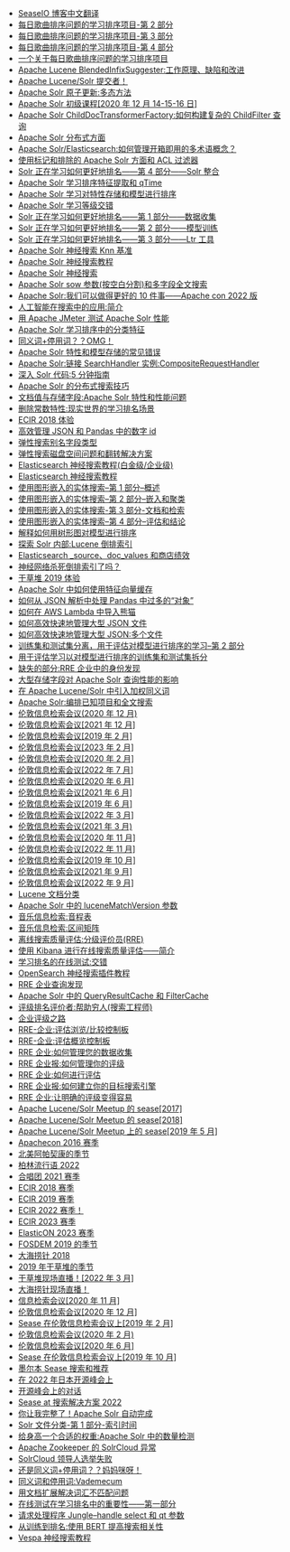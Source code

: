 +   [SeaseIO 博客中文翻译](README.md)
+   [每日歌曲排序问题的学习排序项目-第 2 部分](a-learning-to-rank-project-on-a-daily-song-ranking-problem-part-2.md)
+   [每日歌曲排序问题的学习排序项目-第 3 部分](a-learning-to-rank-project-on-a-daily-song-ranking-problem-part-3.md)
+   [每日歌曲排序问题的学习排序项目-第 4 部分](a-learning-to-rank-project-on-a-daily-song-ranking-problem-part-4.md)
+   [一个关于每日歌曲排序问题的学习排序项目](a-learning-to-rank-project-on-a-daily-song-ranking-problem.md)
+   [Apache Lucene BlendedInfixSuggester:工作原理、缺陷和改进](apache-lucene-blendedinfixsuggester-how-it-works-bugs-and-improvements.md)
+   [Apache Lucene/Solr 提交者！](apache-lucene-solr-committer.md)
+   [Apache Solr 原子更新:多态方法](apache-solr-atomic-updates-polymorphic-approach.md)
+   [Apache Solr 初级课程[2020 年 12 月 14-15-16 日]](apache-solr-beginner-course-14-15-16-december.md)
+   [Apache Solr ChildDocTransformerFactory:如何构建复杂的 ChildFilter 查询](apache-solr-childfilter-transformer.md)
+   [Apache Solr 分布式方面](apache-solr-distributed-facets.md)
+   [Apache Solr/Elasticsearch:如何管理开箱即用的多术语概念？](apache-solr-elasticsearch-auto-phrasing-out-of-the-box.md)
+   [使用标记和排除的 Apache Solr 方面和 ACL 过滤器](apache-solr-facets-and-acl-filters-using-tag-and-exclusion.md)
+   [Solr 正在学习如何更好地排名——第 4 部分——Solr 整合](apache-solr-learning-to-rank-better-part-4.md)
+   [Apache Solr 学习排序特征提取和 qTime](apache-solr-learning-to-rank-feature-extraction-and-qtime.md)
+   [Apache Solr 学习对特性存储和模型进行排序](apache-solr-learning-to-rank-feature-stores-and-models.md)
+   [Apache Solr 学习等级交错](apache-solr-learning-to-rank-interleaving.md)
+   [Solr 正在学习如何更好地排名——第 1 部分——数据收集](apache-solr-learning-to-rank-part-1-data-collection.md)
+   [Solr 正在学习如何更好地排名——第 2 部分——模型训练](apache-solr-learning-to-rank-part-2-model-training.md)
+   [Solr 正在学习如何更好地排名——第 3 部分——Ltr 工具](apache-solr-learning-to-rank-part-3-ltr-tools.md)
+   [Apache Solr 神经搜索 Knn 基准](apache-solr-neural-search-knn-benchmark.md)
+   [Apache Solr 神经搜索教程](apache-solr-neural-search-tutorial.md)
+   [Apache Solr 神经搜索](apache-solr-neural-search.md)
+   [Apache Solr sow 参数(按空白分割)和多字段全文搜索](apache-solr-sow-parameter-split-on-whitespace-and-multi-field-full-text-search.md)
+   [Apache Solr:我们可以做得更好的 10 件事——Apache con 2022 版](apache-solr-the-top-10-things-we-can-do-better-apachecon-2022-edition.md)
+   [人工智能在搜索中的应用:简介](artificial-intelligence-applied-to-search-introduction.md)
+   [用 Apache JMeter 测试 Apache Solr 性能](benchmark-apache-solr-performance-with-apache-jmeter.md)
+   [Apache Solr 学习排序中的分类特征](categorical-features-in-apache-solr-learning-to-rank.md)
+   [同义词+停用词？？OMG！](combining-synonyms-and-stopwords.md)
+   [Apache Solr 特性和模型存储的常见错误](common-errors-with-apache-solr-feature-stores-and-models.md)
+   [Apache Solr:链接 SearchHandler 实例:CompositeRequestHandler](compositesearchhandler.md)
+   [深入 Solr 代码:5 分钟指南](digging-in-solr-be-ready-in-5-minutes.md)
+   [Apache Solr 的分布式搜索技巧](distributed-search-tips-for-apache-solr.md)
+   [文档值与存储字段:Apache Solr 特性和性能问题](docvalues-vs-stored-fields-apache-solr-features-and-performance-smackdown.md)
+   [删除常数特性:现实世界的学习排名场景](drop-constant-features-a-real-world-ltr-scenario.md)
+   [ECIR 2018 体验](ecir-2018-experience.md)
+   [高效管理 JSON 和 Pandas 中的数字 id](efficiently-manage-numeric-ids-in-json-and-pandas.md)
+   [弹性搜索别名字段类型](elasticsearch-alias-field-type.md)
+   [弹性搜索磁盘空间问题和翻转解决方案](elasticsearch-disk-space-issue-and-rollover-solution.md)
+   [Elasticsearch 神经搜索教程(白金级/企业级)](elasticsearch-neural-search-tutorial-platinum-enterprise.md)
+   [Elasticsearch 神经搜索教程](elasticsearch-neural-search-tutorial.md)
+   [使用图形嵌入的实体搜索–第 1 部分–概述](entity-search-with-graph-embeddings-part-1-overview.md)
+   [使用图形嵌入的实体搜索–第 2 部分–嵌入和聚类](entity-search-with-graph-embeddings-part-2-embeddings-and-clustering.md)
+   [使用图形嵌入的实体搜索-第 3 部分-文档和检索](entity-search-with-graph-embeddings-part-3-documents-and-retrieval.md)
+   [使用图形嵌入的实体搜索–第 4 部分–评估和结论](entity-search-with-graph-embeddings-part-4-evaluation-and-conclusion.md)
+   [解释如何用树形图对模型进行排序](explaining-learning-to-rank-models-with-tree-shap.md)
+   [探索 Solr 内部:Lucene 倒排索引](exploring-solr-internals-lucene.md)
+   [Elasticsearch _source、doc_values 和商店绩效](field-retrieval-performance-in-elasticsearch.md)
+   [神经网络杀死倒排索引了吗？](have-neural-networks-killed-the-inverted-index.md)
+   [干草堆 2019 体验](haystack-2019-experience.md)
+   [Apache Solr 中如何使用特征向量缓存](how-the-feature-vector-cache-is-used-in-solr.md)
+   [如何从 JSON 解析中处理 Pandas 中过多的“对象”](how-to-deal-with-too-many-object-in-pandas-from-json-parsing.md)
+   [如何在 AWS Lambda 中导入熊猫](how-to-import-pandas-in-aws-lambda.md)
+   [如何高效快速地管理大型 JSON 文件](how-to-manage-a-large-json-file-efficiently-and-quickly.md)
+   [如何高效快速地管理大型 JSON:多个文件](how-to-manage-large-json-efficiently-and-quickly-multiple-files.md)
+   [训练集和测试集分离，用于评估对模型进行排序的学习–第 2 部分](how-to-split-your-dataset-into-train-and-test-sets-for-evaluating-learning-to-rank-models-2.md)
+   [用于评估学习以对模型进行排序的训练集和测试集拆分](how-to-split-your-dataset-into-train-and-test-sets-for-evaluating-learning-to-rank-models.md)
+   [缺失的部分:RRE 企业中的身份发现](id-discovery-in-rre-enterprise.md)
+   [大型存储字段对 Apache Solr 查询性能的影响](impact-of-large-stored-fields-on-apache-solr-query-performance.md)
+   [在 Apache Lucene/Solr 中引入加权同义词](introducing-weighted-synonyms-in-apache-lucene.md)
+   [Apache Solr:编排已知项目和全文搜索](known-item-search-apache-solr.md)
+   [伦敦信息检索会议(2020 年 12 月)](london-information-retrieval-meetup-december-2020.md)
+   [伦敦信息检索会议[2021 年 12 月]](london-information-retrieval-meetup-december-2021.md)
+   [伦敦信息检索会议[2019 年 2 月]](london-information-retrieval-meetup-feb2019.md)
+   [伦敦信息检索会议[2023 年 2 月]](london-information-retrieval-meetup-february-2023.md)
+   [伦敦信息检索会议[2020 年 2 月]](london-information-retrieval-meetup-febu-2.md)
+   [伦敦信息检索会议[2022 年 7 月]](london-information-retrieval-meetup-july-2022.md)
+   [伦敦信息检索会议[2020 年 6 月]](london-information-retrieval-meetup-june-2020.md)
+   [伦敦信息检索会议[2021 年 6 月]](london-information-retrieval-meetup-june-2021.md)
+   [伦敦信息检索会议[2019 年 6 月]](london-information-retrieval-meetup-june.md)
+   [伦敦信息检索会议[2022 年 3 月]](london-information-retrieval-meetup-march-2022.md)
+   [伦敦信息检索会议(2021 年 3 月)](london-information-retrieval-meetup-march.md)
+   [伦敦信息检索会议[2020 年 11 月]](london-information-retrieval-meetup-november-2020.md)
+   [伦敦信息检索会议[2022 年 11 月]](london-information-retrieval-meetup-november-2022.md)
+   [伦敦信息检索会议[2019 年 10 月]](london-information-retrieval-meetup-october.md)
+   [伦敦信息检索会议[2021 年 9 月]](london-information-retrieval-meetup-september-2021.md)
+   [伦敦信息检索会议[2022 年 9 月]](london-information-retrieval-meetup-september-2022.md)
+   [Lucene 文档分类](lucene-document-classification.md)
+   [Apache Solr 中的 luceneMatchVersion 参数](lucenematchversion-in-apache-solr.md)
+   [音乐信息检索:音程表](music-information-retrieval-intervals-table.md)
+   [音乐信息检索:区间矩阵](music-information-retrieval-the-intervals-matrix.md)
+   [离线搜索质量评估:分级评价员(RRE)](offline-search-quality-evaluation-rated-ranking-evaluator-rre.md)
+   [使用 Kibana 进行在线搜索质量评估——简介](online-search-quality-evaluation-with-kibana-introduction.md)
+   [学习排名的在线测试:交错](online-testing-for-learning-to-rank-interleaving.md)
+   [OpenSearch 神经搜索插件教程](opensearch-neural-search-plugin-tutorial.md)
+   [RRE 企业查询发现](query-discovery-in-rre-enterprise.md)
+   [Apache Solr 中的 QueryResultCache 和 FilterCache](queryresultcache-and-filtercache-in-apache-solr.md)
+   [评级排名评价者:帮助穷人(搜索工程师)](rated-ranking-evaluator.md)
+   [企业评级之路](road-to-rated-ranking-evaluator-enterprise.md)
+   [RRE-企业:评估浏览/比较控制板](rre-enterprise-evaluation-explore-compare-dashboard.md)
+   [RRE-企业:评估概览控制板](rre-enterprise-evaluation-overview-dashboard.md)
+   [RRE 企业:如何管理您的数据收集](rre-enterprise-how-to-manage-your-data-collections.md)
+   [RRE 企业报:如何管理你的评级](rre-enterprise-how-to-manage-your-ratings.md)
+   [RRE 企业:如何进行评估](rre-enterprise-how-to-run-an-evaluation.md)
+   [RRE 企业报:如何建立你的目标搜索引擎](rre-enterprise-how-to-set-up-your-target-search-engine.md)
+   [RRE 企业:让明确的评级变得容易](rre-enterprise-make-explicit-ratings-easy.md)
+   [Apache Lucene/Solr Meetup 的 sease[2017]](sease-at-apache-lucene-solr-meetup-2017.md)
+   [Apache Lucene/Solr Meetup 的 sease[2018]](sease-at-apache-lucene-solr-meetup-2018.md)
+   [Apache Lucene/Solr Meetup 上的 sease[2019 年 5 月]](sease-at-apache-lucene-solr-meetup-may-2019.md)
+   [Apachecon 2016 赛季](sease-at-apachecon-2016.md)
+   [北美阿帕契康的季节](sease-at-apachecon-north-america.md)
+   [柏林流行语 2022](sease-at-berlin-buzzwords-2022.md)
+   [合唱团 2021 赛季](sease-at-chorus-2021.md)
+   [ECIR 2018 赛季](sease-at-ecir-2018.md)
+   [ECIR 2019 赛季](sease-at-ecir-2019.md)
+   [ECIR 2022 赛季！](sease-at-ecir-2022.md)
+   [ECIR 2023 赛季](sease-at-ecir-2023.md)
+   [ElasticON 2023 赛季](sease-at-elasticon-2023.md)
+   [FOSDEM 2019 的季节](sease-at-fosdem-2019.md)
+   [大海捞针 2018](sease-at-haystack-2018.md)
+   [2019 年干草堆的季节](sease-at-haystack-2019.md)
+   [干草堆现场直播！[2022 年 3 月]](sease-at-haystack-live-march2022.md)
+   [大海捞针现场直播！](sease-at-haystack-live.md)
+   [信息检索会议[2020 年 11 月]](sease-at-information-retrieval-meetup-november-2020.md)
+   [伦敦信息检索会议[2020 年 12 月]](sease-at-london-information-retrieval-meetup-december-2020.md)
+   [Sease 在伦敦信息检索会议上[2019 年 2 月]](sease-at-london-information-retrieval-meetup-february-2019.md)
+   [伦敦信息检索会议(2020 年 2 月)](sease-at-london-information-retrieval-meetup-february-2020.md)
+   [伦敦信息检索会议[2020 年 6 月]](sease-at-london-information-retrieval-meetup-june-2020.md)
+   [Sease 在伦敦信息检索会议上[2019 年 10 月]](sease-at-london-information-retrieval-meetup-october-2019.md)
+   [墨尔本 Sease 搜索和推荐](sease-at-melbourne-search-and-recommendation.md)
+   [在 2022 年日本开源峰会上](sease-at-open-source-summit-2022.md)
+   [开源峰会上的对话](sease-at-open-source-summit.md)
+   [Sease at 搜索解决方案 2022](sease-at-search-solutions-2022.md)
+   [你让我完整了！Apache Solr 自动完成](solr-autocomplete-you-complete-me.md)
+   [Solr 文件分类-第 1 部分-索引时间](solr-document-classification-part-1-indexing-time.md)
+   [给身高一个合适的权重:Apache Solr 中的数量检测](solr-quantity-detection-plugin.md)
+   [Apache Zookeeper 的 SolrCloud 异常](solrcloud-exceptions-with-apache-zookeeper.md)
+   [SolrCloud 领导人选举失败](solrcloud-leader-election-failing.md)
+   [还是同义词+停用词？？妈妈咪呀！](still-synonyms-stopwords-mamma-mia.md)
+   [同义词和停用词:Vademecum](synonyms-and-stopwords-vademecum.md)
+   [用文档扩展解决词汇不匹配问题](tackling-vocabulary-mismatch-with-document-expansion.md)
+   [在线测试在学习排名中的重要性——第一部分](the-importance-of-online-testing-in-learning-to-rank-part-1.md)
+   [请求处理程序 Jungle–handle select 和 qt 参数](the-request-handlers-jungle-handleselect-and-qt-parameter.md)
+   [从训练到排名:使用 BERT 提高搜索相关性](using-bert-to-improve-search-relevance.md)
+   [Vespa 神经搜索教程](vespa-neural-search-tutorial.md)